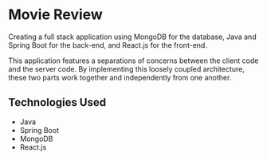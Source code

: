 # Movie Review
Creating a full stack application using MongoDB for the database, Java and Spring Boot for the back-end, and React.js for the front-end.

This application features a separations of concerns between the client code and the server code. By implementing this loosely coupled architecture, these two parts work together and independently from one another. 

## Technologies Used
* Java
* Spring Boot
* MongoDB
* React.js

